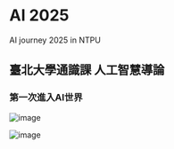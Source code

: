 # AI 2025
AI journey 2025 in NTPU
## 臺北大學通識課 人工智慧導論
### 第一次進入AI世界
![image](https://github.com/user-attachments/assets/75bcbbb0-e5a5-4b4f-b4a8-054865331c24)

![image](https://github.com/user-attachments/assets/010ffaca-e771-44fd-91b1-46d74a3e5679)
